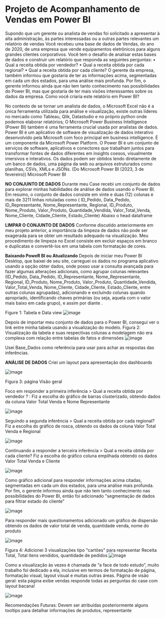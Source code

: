 #  Projeto de Acompanhamento de Vendas  em Power BI

Supondo que um gerente ou analista de vendas foi solicitado a apresentar à alta administração, às partes interessadas ou a outras partes relevantes um relatório de vendas 
Você recebeu uma base de dados de Vendas, do ano de 2020, de uma empresa que vende equipamentos eletrônicos para alguns grandes clientes corporativos.
Você tem o desafio de analisar estas bases de dados e construir um relatório que responda as seguintes perguntas:
•	Qual a receita obtida por vendedor?
•	Qual a receita obtida por cada regional?
•	Qual a receita obtida por cada cliente?
O gerente da empresa, também informou que gostaria de ter as informações acima, segmentadas em cada um dos estados, para uma análise mais profunda.
Por fim, o gerente informou ainda que não tem tanto conhecimento nas possibilidades do Power BI, mas que gostaria de ter mais visões interessantes sobre os dados da empresa.
Como você criaria este relatório em Power BI?

No contexto de se tornar um analista de dados, o Microsoft Excel não é a única ferramenta utilizada para análise e visualização, existe outras líderes no mercado como Tableau, Qlik, Datastudio e no próprio python onde podemos elaborar relatórios; 
O Microsoft Power Business Intelligence (Power BI) também é uma ferramenta crucial usada por analistas de dados. Power BI é um aplicativo de software de visualização de dados interativo desenvolvido pela Microsoft com foco principal em business intelligence. É um componente da Microsoft Power Platform. O Power BI é um conjunto de serviços de software, aplicativos e conectores que trabalham juntos para transformar fontes de dados diferentes em insights coesos, visualmente imersivos e interativos. Os dados podem ser obtidos lendo diretamente de um banco de dados, uma página da web ou arquivos estruturados como planilhas, CSVs, XMLs e JSONs. (Do Microsoft Power BI (2023, 3 de fevereiro)) Microsoft Power BI

**NO CONJUNTO DE DADOS**
Durante meu Case recebi um conjunto de dados para explorar minhas habilidades de análise de dados usando o Power BI. 
Em resumo, o conjunto de dados consiste em vinte e duas (12) colunas e mais de 3211 linhas rotuladas como ( ID_Pedido, Data_Pedido, ID_Representante, Nome_Representante, Regional, ID_Produto, 
Nome_Produto, Valor_Produto, Quantidade_Vendida, Valor_Total_Venda, Nome_Cliente, Cidade_Cliente, Estado_Cliente)
 Abaixo o head dataframe

**LIMPAR O CONJUNTO DE DADOS**
Conforme discutido anteriormente em meu projeto anterior, a importância da limpeza de dados não pode ser exagerada para se obter um resultado adequado na visualização. Meu procedimento de limpeza no Excel consiste em excluir espaços em branco e duplicatas e convertê-los em uma tabela com formatação de cores.

**Baixando PoweR BI ou Atualizando**
Depois de iniciar meu Power BI Desktop, que baixei de seu site, carreguei os dados no programa aplicativo usando a opção obter dados, onde posso usar a consulta avançada para fazer algumas alterações adicionais, como agrupar colunas relevantes (ID_Pedido, Data_Pedido, ID_Representante, Nome_Representante, Regional, ID_Produto, Nome_Produto, Valor_Produto, Quantidade_Vendida, Valor_Total_Venda, Nome_Cliente, Cidade_Cliente, Estado_Cliente, entre outras colunas agrupadas), adicionando e excluindo colunas quando apropriado, identificando chaves primárias (ou seja, aquela com o valor mais baixo em cada grupo), e assim por diante .

Figure 1: Tabela e Data view
![image](https://github.com/TatianaFlorentino/trajetoriads/assets/41309689/c4318156-3b16-4218-89fc-f68000a8c54f)

Depois de importar meu conjunto de dados para o Power BI, consegui ver o link entre minha tabela usando a visualização do modelo.
Figura 2: Visualização da tabela e suas respectivas colunas a modelagem não era complexa com  relação entre tabelas de fatos e dimensões
![image](https://github.com/TatianaFlorentino/trajetoriads/assets/41309689/6f7192e9-7a0b-4481-b6e5-b40ea52ecd57)

Usei Base_Dados como referência para usar para achar as respostas das inferências.

**ANÁLISE DE DADOS**
Criei um layout para apresentação dos dashboards 

![image](https://github.com/TatianaFlorentino/trajetoriads/assets/41309689/14a87544-43c5-46ee-8d86-e2a5ca4388da)

Figura 3: página Visão geral

Foco em responder a primeira inferência >  Qual a receita obtida por vendedor ? : Fiz a escolha do gráfico de barras clusterizado, obtendo dados da coluna Valor Total Venda e Nome Representante

![image](https://github.com/TatianaFlorentino/trajetoriads/assets/41309689/afaeb129-6f5b-4671-b96c-54de04604690)

Seguindo  a segunda inferência > Qual a receita obtida por cada regional? Fiz a escolha do gráfico de rosca, obtendo os dados da coluna Valor Total Venda e Regional

![image](https://github.com/TatianaFlorentino/trajetoriads/assets/41309689/37bbd14c-3a3b-40a1-ac64-87462be5e21b)

Continuando a responder a terceira inferência > Qual a receita obtida por cada cliente? Fiz a escolha do gráfico coluna empilhada  obtendo os dados Valor Total Venda e Cliente

![image](https://github.com/TatianaFlorentino/trajetoriads/assets/41309689/4ed02ac3-8543-46e3-9b0a-8fe61efe61bf)

Como gráfico adicional para responder informações acima citadas, segmentadas em cada um dos estados, para uma análise mais profunda. Por fim, o gerente informou ainda que não tem tanto conhecimento nas possibilidades do Power BI, então foi adicionado "segmentação de dados para filtrar estado do cliente"

![image](https://github.com/TatianaFlorentino/trajetoriads/assets/41309689/85b06676-adce-4c84-b2c9-47650e5b3f94)

Para responder mais questionamentos adicionado um gráfico de dispersão obtendo os dados de valor total de venda, quantidade venda, nome do produto 

![image](https://github.com/TatianaFlorentino/trajetoriads/assets/41309689/99934a74-f2a3-4542-9284-3d72679fec4a)

Figura 4: Adicionei 3 visualizações tipo "cartões"  para representar Receita Total, Total itens vendidos, quantidade de pedidos
![image](https://github.com/TatianaFlorentino/trajetoriads/assets/41309689/bade5d22-eb43-4c2e-8ed3-f14df6bb17f7)

Como a visualização às vezes é chamada de “a face de todo estudo”, muito trabalho foi dedicado a ela, inclusive em termos de formatação de página, formatação visual, layout visual e muitas outras áreas.
Página de visão geral: esta página exibe vendas responde todas as perguntas do case com layout bacana!

 ![image](https://github.com/TatianaFlorentino/trajetoriads/assets/41309689/a6e4357b-169c-4f64-a971-ad8c1e07c150)

Recomendações Futuras: Devem ser atribuídas posteriormente alguns tooltips para detalhar informações de produtos, representante






